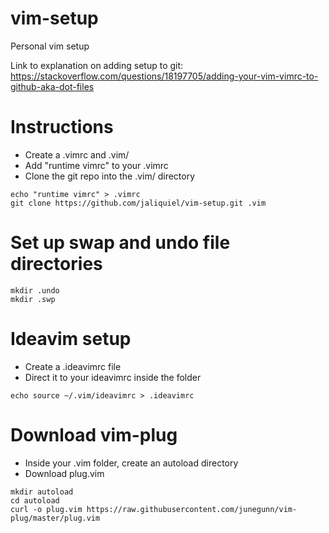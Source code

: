 # vim-setup
Personal vim setup

Link to explanation on adding setup to git: https://stackoverflow.com/questions/18197705/adding-your-vim-vimrc-to-github-aka-dot-files

# Instructions
- Create a .vimrc and .vim/
- Add "runtime vimrc" to your .vimrc
- Clone the git repo into the .vim/ directory
```
echo "runtime vimrc" > .vimrc
git clone https://github.com/jaliquiel/vim-setup.git .vim
```

# Set up swap and undo file directories
```
mkdir .undo
mkdir .swp
```

# Ideavim setup
- Create a .ideavimrc file
- Direct it to your ideavimrc inside the folder
```
echo source ~/.vim/ideavimrc > .ideavimrc
```


# Download vim-plug
- Inside your .vim folder, create an autoload directory
- Download plug.vim
```
mkdir autoload
cd autoload
curl -o plug.vim https://raw.githubusercontent.com/junegunn/vim-plug/master/plug.vim
```
